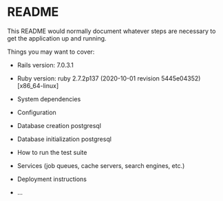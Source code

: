 # README

This README would normally document whatever steps are necessary to get the
application up and running.

Things you may want to cover:

- Rails version: 7.0.3.1

- Ruby version: ruby 2.7.2p137 (2020-10-01 revision 5445e04352) [x86_64-linux]

- System dependencies

- Configuration

- Database creation postgresql

- Database initialization postgresql

- How to run the test suite

- Services (job queues, cache servers, search engines, etc.)

- Deployment instructions

- ...

